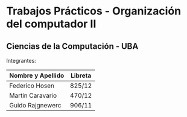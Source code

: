 # Trabajos Prácticos - Organización del computador II #
## Ciencias de la Computación - UBA ##

Integrantes:

| Nombre y Apellido | Libreta |
| ----------------  |  -------|
| Federico Hosen    | 825/12  |
| Martin Caravario  | 470/12  |
| Guido Rajgnewerc  | 906/11  |